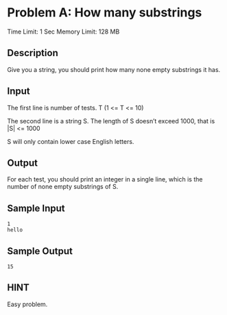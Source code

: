 # Problem A: How many substrings

Time Limit: 1 Sec  Memory Limit: 128 MB

## Description

Give you a string, you should print how many none empty substrings it has.

## Input

The first line is number of tests. T (1 <= T <= 10)

The second line is a string S. The length of S doesn’t exceed 1000, that is |S| <= 1000

S will only contain lower case English letters.

## Output

For each test, you should print an integer in a single line, which is the number of none empty substrings of S.

## Sample Input

```
1
hello
```

## Sample Output

```
15
```

## HINT

Easy problem.